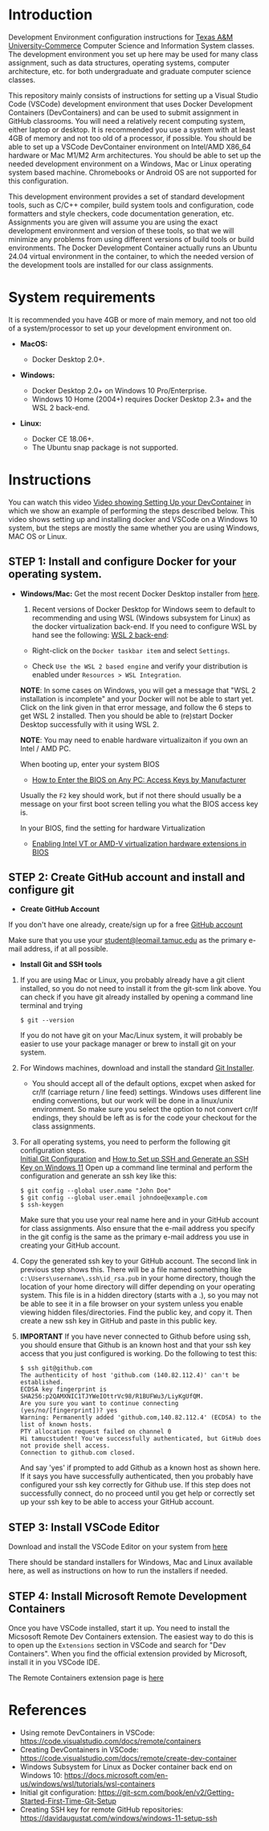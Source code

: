 # Introduction 

Development Environment configuration instructions for 
[Texas A&M University-Commerce](https://www.tamuc.edu/dept-of-computer-science-and-information-systems/)
Computer Science and Information System classes.  The development
environment you set up here may be used for many class assignment,
such as data structures, operating systems, computer architecture,
etc. for both undergraduate and graduate computer science classes.

This repository mainly consists of instructions for setting up a
Visual Studio Code (VSCode) development environment that uses Docker
Development Containers (DevContainers) and can be used to submit
assignment in GitHub classrooms.  You will need a relatively recent
computing system, either laptop or desktop.  It is recommended you use
a system with at least 4GB of memory and not too old of a processor,
if possible.  You should be able to set up a VSCode DevContainer
environment on Intel/AMD X86_64 hardware or Mac M1/M2 Arm
architectures.  You should be able to set up the needed development
environment on a Windows, Mac or Linux operating system based machine.
Chromebooks or Android OS are not supported for this
configuration.

This development environment provides a set of standard development
tools, such as C/C++ compiler, build system tools and configuration,
code formatters and style checkers, code documentation generation,
etc.  Assignments you are given will assume you are using the exact
development environment and version of these tools, so that we will
minimize any problems from using different versions of build tools or
build environments.  The Docker Development Container actually runs an
Ubuntu 24.04 virtual environment in the container, to which the
needed version of the development tools are installed for our class
assignments.

# System requirements

It is recommended you have 4GB or more of main memory, and not too old of a
system/processor to set up your development environment on.

- **MacOS:** 
  - Docker Desktop 2.0+.

- **Windows:** 
  - Docker Desktop 2.0+ on Windows 10 Pro/Enterprise. 
  - Windows 10 Home (2004+) requires Docker Desktop 2.3+ and the WSL 2 back-end.

- **Linux:** 
  - Docker CE 18.06+.
  - The Ubuntu snap package is not supported.

# Instructions

You can watch this video [Video showing Setting Up your DevContainer](https://youtu.be/ttCrQjaNR4Y) 
in which we show an example of performing the steps described below.
This video shows setting up and installing docker and VSCode on a
Windows 10 system, but the steps are mostly the same whether you are
using Windows, MAC OS or Linux.

## STEP 1: Install and configure Docker for your operating system.


- **Windows/Mac:** Get the most recent Docker Desktop installer from [here](https://www.docker.com/get-started/).

  1. Recent versions of Docker Desktop for Windows seem to default to
     recommending and using WSL (Windows subsystem for Linux) as the
     docker virtualization back-end.  If you need to configure WSL by
     hand see the following: [WSL 2 back-end](https://docs.docker.com/desktop/windows/wsl/):
    
    - Right-click on the `Docker taskbar item` and select `Settings`. 
    
    - Check `Use the WSL 2 based engine` and verify your distribution is enabled under `Resources > WSL Integration`.

    **NOTE**: In some cases on Windows, you will get a message that "WSL 2 installation is incomplete" and your 
	Docker will not be able to start yet.  Click on the link given in that error message, and follow the 6 steps
	to get WSL 2 installed.  Then you should be able to (re)start Docker Desktop successfully with it using
	WSL 2.
	
	**NOTE**: You may need to enable hardware virtualizaiton if you own an Intel / AMD PC.
	
    When booting up, enter your system BIOS

    - [How to Enter the BIOS on Any PC: Access Keys by Manufacturer](https://www.tomshardware.com/reviews/bios-keys-to-access-your-firmware,5732.html)

	Usually the `F2` key should work, but if not there should usually be
	a message on your first boot screen telling you what the BIOS access
	key is.

	In your BIOS, find the setting for hardware Virtualization

    - [Enabling Intel VT or AMD-V virtualization hardware extensions in BIOS](https://docs.redhat.com/en/documentation/red_hat_enterprise_linux/5/html/virtualization/sect-virtualization-troubleshooting-enabling_intel_vt_and_amd_v_virtualization_hardware_extensions_in_bios#sect-Virtualization-Troubleshooting-Enabling_Intel_VT_and_AMD_V_virtualization_hardware_extensions_in_BIOS) 


## STEP 2: Create GitHub account and install and configure git

  - **Create GitHub Account**
  
  If you don't have one already, create/sign up for a free [GitHub account](https://github.com/)
  
  Make sure that you use your student@leomail.tamuc.edu as the primary e-mail address, if at all possible.
  
  - **Install Git and SSH tools**
  
  1. If you are using Mac or Linux, you probably already have a git client installed, so you do not need to
     install it from the git-scm link above.  You can check if you have git already installed by opening
	 a command line terminal and trying
	 
	 ```
	 $ git --version
	 ```
	 If you do not have git on your Mac/Linux system, it will probably be easier to use your package
	 manager or brew to install git on your system.

  2. For Windows machines, download and install the standard [Git Installer](https://git-scm.com/downloads).
  
     - You should accept all of the default options, excpet when asked for cr/lf (carriage return / line feed)
	 settings.  Windows uses different line ending conventions, but our work will be done in a linux/unix
	 environment.  So make sure you select the option to not convert cr/lf endings, they should be left
	 as is for the code your checkout for the class assignments.
  
  3. For all operating systems, you need to perform the following git configuration steps.  
     [Initial Git Configuration](https://git-scm.com/book/en/v2/Getting-Started-First-Time-Git-Setup) 
	 and [How to Set up SSH and Generate an SSH Key on Windows 11](https://davidaugustat.com/windows/windows-11-setup-ssh)
	 Open up a command line terminal and perform the configuration and generate an ssh key like this:
	 ```
	 $ git config --global user.name "John Doe"
	 $ git config --global user.email johndoe@example.com
	 $ ssh-keygen
	 ```
     Make sure that you use your real name here and in your GitHub account
	 for class assignments.  Also ensure that the e-mail address you
	 specify in the git config is the same as the primary e-mail
	 address you use in creating your GitHub account.
	 
  4. Copy the generated ssh key to your GitHub account.  The second link in previous step shows this.  There will be a file
     named something like `c:\Users\username\.ssh\id_rsa.pub` in your home directory, though the location of your home directory
	 will differ depending on your operating system.  This file is in a hidden directory (starts with a .), so you may not
	 be able to see it in a file browser on your system unless you enable viewing hidden files/directories.  Find the public
	 key, and copy it.  Then create a new ssh key in GitHub and paste in this public key.
	 
  5. **IMPORTANT** If you have never connected to Github before using ssh, you should ensure that Github is an known host and that your ssh
     key access that you just configured is working.  Do the following to test this:
     ```
	 $ ssh git@github.com
     The authenticity of host 'github.com (140.82.112.4)' can't be established.
     ECDSA key fingerprint is SHA256:p2QAMXNIC1TJYWeIOttrVc98/R1BUFWu3/LiyKgUfQM.
     Are you sure you want to continue connecting (yes/no/[fingerprint])? yes
     Warning: Permanently added 'github.com,140.82.112.4' (ECDSA) to the list of known hosts.
     PTY allocation request failed on channel 0
     Hi tamucstudent! You've successfully authenticated, but GitHub does not provide shell access.
     Connection to github.com closed.
	 
	 ```
	 And say 'yes' if prompted to add Github as a known host as shown here.  If it says you have successfully
	 authenticated, then you probably have configured your ssh key correctly for Github use.  If this step does
	 not successfully connect, do no proceed until you get help or correctly set up your ssh key to be able to
	 access your GitHub account.
	 

## STEP 3: Install VSCode Editor 

Download and install the VSCode Editor on your system from [here](https://code.visualstudio.com/)

There should be standard installers for Windows, Mac and Linux available here, as well as
instructions on how to run the installers if needed.

## STEP 4: Install Microsoft Remote Development Containers 

Once you have VSCode installed, start it up.  You need to install the Micsosoft Remote Dev Containers
extension.  The easiest way to do this is to open up the `Extensions` section in VSCode and search
for "Dev Containers".  When you find the official extension provided by Microsoft, install it in you
VSCode IDE.

The Remote Containers extension page is [here](https://marketplace.visualstudio.com/items?itemName=ms-vscode-remote.remote-containers)


# References

- Using remote DevContainers in VSCode:  https://code.visualstudio.com/docs/remote/containers
- Creating DevContainers in VSCode:  https://code.visualstudio.com/docs/remote/create-dev-container
- Windows Subsystem for Linux as Docker container back end on Windows 10: https://docs.microsoft.com/en-us/windows/wsl/tutorials/wsl-containers
- Initial git configuration: https://git-scm.com/book/en/v2/Getting-Started-First-Time-Git-Setup
- Creating SSH key for remote GitHub repositories: https://davidaugustat.com/windows/windows-11-setup-ssh


